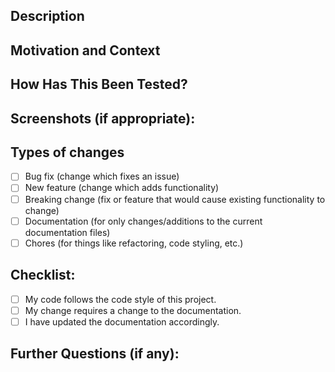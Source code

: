<!--- Provide a general summary of your changes in the Title above and reference the issue number -->

## Description
<!--- Describe your changes in detail -->

## Motivation and Context
<!--- Why is this change required? What problem does it solve? -->
<!--- Please link to the open issue here. -->

## How Has This Been Tested?
<!--- Please describe in detail how you tested your changes. -->
<!--- Include details of your testing environment, and the tests you ran to -->
<!--- see how your change affects other areas of the code, etc. -->
<!--- Also include any issues you think may still or now be present. -->

## Screenshots (if appropriate):

## Types of changes
<!--- What types of changes does your code introduce? Put an `x` in all the boxes that apply: -->
- [ ] Bug fix (change which fixes an issue)
- [ ] New feature (change which adds functionality)
- [ ] Breaking change (fix or feature that would cause existing functionality to change)
- [ ] Documentation (for only changes/additions to the current documentation files)
- [ ] Chores (for things like refactoring, code styling, etc.)

## Checklist:
<!--- Go over all the following points, and put an `x` in all the boxes that apply. -->
<!--- If you're unsure about any of these, don't hesitate to ask. We're here to help! -->
- [ ] My code follows the code style of this project.
- [ ] My change requires a change to the documentation.
- [ ] I have updated the documentation accordingly.

## Further Questions (if any):
<!--- Explain if there is anything that may need additional guidance from a maintainer. -->
